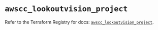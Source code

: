 # `awscc_lookoutvision_project`

Refer to the Terraform Registry for docs: [`awscc_lookoutvision_project`](https://registry.terraform.io/providers/hashicorp/awscc/0.70.0/docs/resources/lookoutvision_project).
